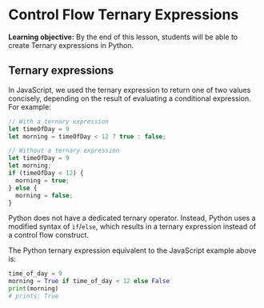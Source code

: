 <h1>
  <span class="headline">Control Flow</span>
  <span class="subhead">Ternary Expressions</span>
</h1>

**Learning objective:** By the end of this lesson, students will be able to create Ternary expressions in Python.

## Ternary expressions

In JavaScript, we used the ternary expression to return one of two values concisely, depending on the result of evaluating a conditional expression. For example:

```javascript
// With a ternary expression
let timeOfDay = 9
let morning = timeOfDay < 12 ? true : false;

// Without a ternary expression
let timeOfDay = 9
let morning;
if (timeOfDay < 12) {
  morning = true;
} else {
  morning = false;
}
```

Python does not have a dedicated ternary operator. Instead, Python uses a modified syntax of `if`/`else`, which results in a ternary expression instead of a control flow construct.

The Python ternary expression equivalent to the JavaScript example above is:

```python
time_of_day = 9
morning = True if time_of_day < 12 else False
print(morning)
# prints: True
```
